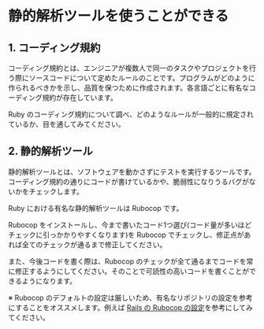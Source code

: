 # 静的解析ツールを使うことができる

## 1. コーディング規約

コーディング規約とは、エンジニアが複数人で同一のタスクやプロジェクトを行う際にソースコードについて定めたルールのことです。プログラムがどのように作られるべきかを示し、品質を保つために作成されます。各言語ごとに有名なコーディング規約が存在しています。

Ruby のコーディング規約について調べ、どのようなルールが一般的に規定されているか、目を通してみてください。

## 2. 静的解析ツール

静的解析ツールとは、ソフトウェアを動かさずにテストを実行するツールです。コーディング規約の通りにコードが書けているかや、脆弱性になりうるバグがないかをチェックします。

Ruby における有名な静的解析ツールは Rubocop です。

Rubocop をインストールし、今まで書いたコード1つ選び(コード量が多いほどチェックに引っかかりやすくなります)を Rubocop でチェックし、修正点があれば全てのチェックが通るまで修正してください。

また、今後コードを書く際は、Rubocop のチェックが全て通るまでコードを常に修正するようにしてください。そのことで可読性の高いコードを書くことができるようになります。

※ Rubocop のデフォルトの設定は厳しいため、有名なリポジトリの設定を参考にすることをオススメします。例えば [Rails の Rubocop の設定](https://github.com/rails/rails/blob/main/.rubocop.yml)を参考にしてみてください。
